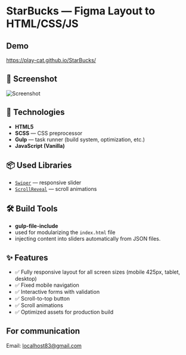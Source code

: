 # StarBucks — Figma Layout to HTML/CSS/JS

## Demo

https://play-cat.github.io/StarBucks/

## 📸 Screenshot

![Screenshot](https://github.com/play-cat/StarBucks/raw/master/screenshot.jpg)

## 🔧 Technologies

- **HTML5**
- **SCSS** — CSS preprocessor
- **Gulp** — task runner (build system, optimization, etc.)
- **JavaScript (Vanilla)**

## 📦 Used Libraries

- [`Swiper`](https://swiperjs.com/) — responsive slider
- [`ScrollReveal`](https://scrollrevealjs.org/) — scroll animations

## 🛠 Build Tools

- **gulp-file-include**
- used for modularizing the `index.html` file
- injecting content into sliders automatically from JSON files.

## ✨ Features

- ✅ Fully responsive layout for all screen sizes (mobile 425px, tablet, desktop)
- ✅ Fixed mobile navigation
- ✅ Interactive forms with validation
- ✅ Scroll-to-top button
- ✅ Scroll animations
- ✅ Optimized assets for production build

## For communication

Email: [localhost83@gmail.com](mailto:localhost83@gmail.com)
